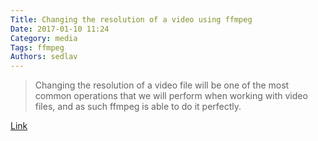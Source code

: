 ```yaml
---
Title: Changing the resolution of a video using ffmpeg
Date: 2017-01-10 11:24
Category: media
Tags: ffmpeg
Authors: sedlav
---
```


> Changing the resolution of a video file will be one of the most common operations that we will perform when working with video files, and as such ffmpeg is able to do it perfectly.

[Link](http://www.bugcodemaster.com/article/changing-resolution-video-using-ffmpeg)
